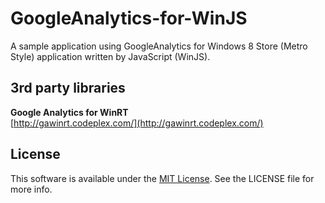 GoogleAnalytics-for-WinJS
=========================
A sample application using GoogleAnalytics for Windows 8 Store (Metro Style) application written by JavaScript (WinJS).  

## 3rd party libraries

**Google Analytics for WinRT**  
[http://gawinrt.codeplex.com/](http://gawinrt.codeplex.com/)  
 
[Apache]: http://www.apache.org/licenses/LICENSE-2.0
[MIT]: http://www.opensource.org/licenses/mit-license.php
[GPL]: http://www.gnu.org/licenses/gpl.html


## License

This software is available under the [MIT License][MIT]. See the LICENSE file for more info.